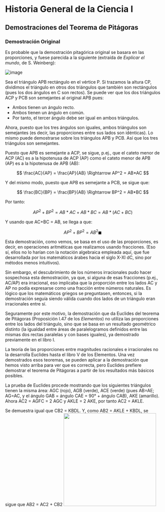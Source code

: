 # Historia General de la Ciencia I
## Demostraciones del Teorema de Pitágoras
### Demostración Original

Es probable que la demostración pitagórica original se basara en las proporciones, y fuese parecida a la siguiente (extraída de _Explicar el mundo_, de S. Weinberg):

![image](https://github.com/edugrinan/philosophy/assets/118669606/d94e1ad2-f7d0-4d4f-94ea-4460bec1efc6)

Sea el triángulo APB rectángulo en el vértice P. Si trazamos la altura CP, dividimos el triángulo en otros dos triángulos que también son rectángulos (pues los dos ángulos en C son rectos). Se puede ver que los dos triángulos ACP y PCB son semejantes al original APB pues:
* Ambos tienen un ángulo recto.
* Ambos tienen un ángulo en común.
* Por tanto, el tercer ángulo debe ser igual en ambos triángulos. 

Ahora, puesto que los tres ángulos son iguales, ambos triángulos son semejantes (es decir, las proporciones entre sus lados son idénticas). Lo mismo puede demostrarse sobre los triángulos APB y PCB. Así que los tres triángulos son semejantes.

Puesto que APB es semejante a ACP, se sigue, p.ej., que el cateto menor de ACP (AC) es a la hipotenusa de ACP (AP) como el cateto menor de APB (AP) es a la hipotenusa de APB (AB):

$$
\frac{AC}{AP} = \frac{AP}{AB} \Rightarrow AP^2 = AB*AC
$$

Y del mismo modo, puesto que APB es semejante a PCB, se sigue que:

$$
\frac{BC}{BP} = \frac{BP}{AB} \Rightarrow BP^2 = AB*BC
$$

Por tanto:

$$
AP^2 + BP^2 = AB * AC + AB * BC = AB * (AC + BC)
$$

Y usando que AC+BC = AB, se llega a que:

$$
AP^2 + BP^2 = AB^2 \blacksquare
$$

Esta demostración, como vemos, se basa en el uso de las proporciones, es decir, en operaciones aritméticas que realizamos usando fracciones. (Eso sí, ellos no lo harían con la notación algebraica empleada aquí, que fue desarrollada por los matemáticos árabes hacia el siglo X-XI dC, sino por métodos menos intuitivos).

Sin embargo, el descubrimiento de los números irracionales pudo hacer sospechosa esta demostración, ya que, si alguna de esas fracciones (p.ej., AC/AP) era irracional, eso implicaba que la proporción entre los lados AC y AP no podía expresarse como una fracción entre números naturales. Es lógico que los matemáticos griegos se preguntasen, entonces, si la demostración seguía siendo válida cuando dos lados de un triángulo eran irracionales entre sí.

Seguramente por este motivo, la demostración que da Euclides del teorema de Pitágoras (Proposición I.47 de los _Elementos_) no utiliza las proporciones entre los lados del triángulo, sino que se basa en un resultado geométrico distinto (la igualdad entre áreas de paralelogramos definidos entre las mismas dos rectas paralelas y con bases iguales), ya demostrado previamente en el libro I.

La teoría de las proporciones entre magnitudes racionales e irracionales no la desarrolla Euclides hasta el libro V de los Elementos. Una vez demostrados esos teoremas, se pueden aplicar a la demostración que hemos visto arriba para ver que es correcta, pero Euclides prefiere demostrar el teorema de Pitágoras a partir de los resultados más básicos posibles.

La prueba de Euclides procede mostrando que los siguientes triángulos tienen la misma área: AGC (rojo), AGB (verde), ACE (verde) (pues AB=AE; AG=AC, y el ángulo GAB = ángulo CAE = 90° + ángulo CAB), AKE (amarillo). Ahora AC2 = AGFC = 2 AGC y AKLE = 2 AKE, por tanto AC2 = AKLE.

Se demuestra igual que CB2 = KBDL. Y, como AB2 = AKLE + KBDL, se sigue que AB2 = AC2 + CB2
<img src="https://github.com/edugrinan/philosophy/assets/118669606/031acc54-dd74-4453-9bf6-57ce88e30f43" width="300">
